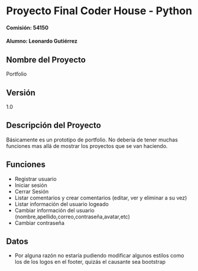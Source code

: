 # Proyecto Final Coder House - Python
#### Comisión: 54150
#### Alumno: Leonardo Gutiérrez

## Nombre del Proyecto
Portfolio

## Versión
1.0

## Descripción del Proyecto
Básicamente es un prototipo de portfolio. No debería de tener muchas funciones mas allá de mostrar los proyectos que se van haciendo.

## Funciones

- Registrar usuario 
- Iniciar sesión
- Cerrar Sesión
- Listar comentarios y crear comentarios (editar, ver y eliminar a su vez)
- Listar información del usuario logeado
- Cambiar información del usuario (nombre,apellido,correo,contraseña,avatar,etc)
- Cambiar contraseña

## Datos

- Por alguna razón no estaría pudiendo modificar algunos estilos como los de los logos en el footer, quizás el causante sea bootstrap